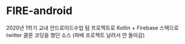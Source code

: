 # FIRE-android

2020년 1학기 교내 안드로이드수업 텀 프로젝트로 Kotlin + Firebase 스택으로 twitter 클론 코딩을 했던 소스 (파베 프로젝트 날려서 안 돌아감)

